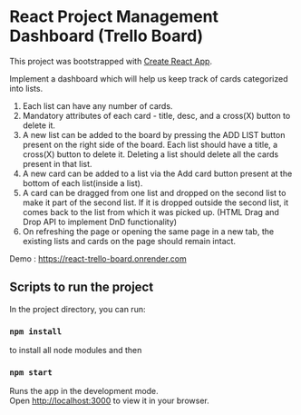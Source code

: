 # React Project Management Dashboard (Trello Board)

This project was bootstrapped with [Create React App](https://github.com/facebook/create-react-app).

Implement a dashboard which will help us keep track of cards categorized into lists.
1. Each list can have any number of cards.
2. Mandatory attributes of each card - title, desc, and a cross(X) button to delete it.
3. A new list can be added to the board by pressing the ADD LIST button present on the right side of the board. Each list should have a title, a cross(X) button to delete it. Deleting a list should delete all the cards present in that list.
4. A new card can be added to a list via the Add card button present at the bottom of each list(inside a list).
5. A card can be dragged from one list and dropped on the second list to make it part of the second list. If it is dropped outside the second list, it comes back to the list from which it was picked up. (HTML Drag and Drop API to implement DnD functionality)
6. On refreshing the page or opening the same page in a new tab, the existing lists and cards on the page should remain intact.

Demo : https://react-trello-board.onrender.com

## Scripts to run the project

In the project directory, you can run:

### `npm install`
to install all node modules and then

### `npm start`

Runs the app in the development mode.\
Open [http://localhost:3000](http://localhost:3000) to view it in your browser.

